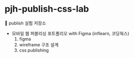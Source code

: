 # pjh-publish-css-lab
🤩 publish 실험 저장소
- 모바일 웹 퍼블리싱 포트폴리오 with Figma (inflearn, 코딩웍스)
  1. figma
  2. wireframe 구조 설계
  3. css publishing
